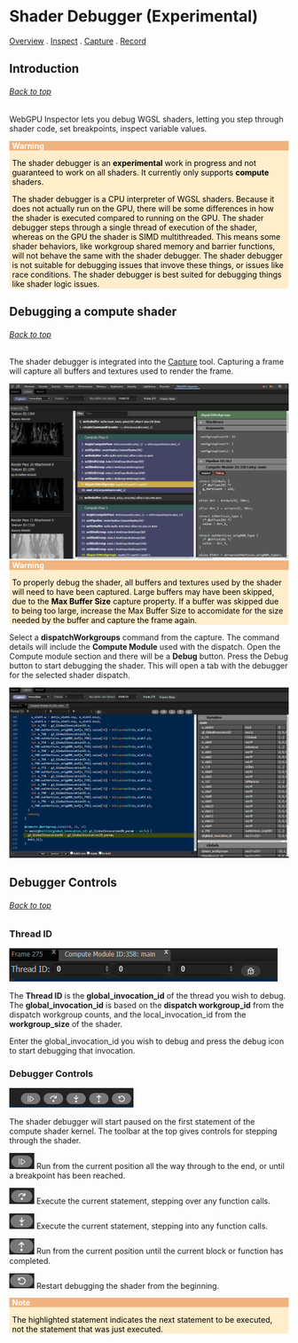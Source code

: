# Shader Debugger (Experimental)
[Overview](../README.md) . [Inspect](inspect.md) . [Capture](capture.md) . [Record](record.md)

## Introduction
###### [Back to top](#shader-debugger-experimental)

WebGPU Inspector lets you debug WGSL shaders, letting you step through shader code, set breakpoints, 
inspect variable values.

<div style="background-color: #ffedcc; color: #000; border-radius: 5px;">
<div style="background-color: #f0b37e; color: #fff; padding-left: 5px; padding-right: 5px;"><b>Warning</b></div>
<div style="padding-left: 5px; padding-right: 5px;">
<p>
The shader debugger is an <b>experimental</b> work in progress and not guaranteed to work on all shaders. It currently only supports <b>compute</b> shaders.
</p>
<p>
The shader debugger is a CPU interpreter of WGSL shaders. Because it does not actually run on the GPU, there will be some differences in how the shader is executed compared to running on the GPU. The shader debugger steps through a single thread of execution of the shader, whereas on the GPU the shader is SIMD multithreaded. This means some shader behaviors, like workgroup shared memory and barrier functions, will not behave the same with the shader debugger. The shader debugger is not suitable for debugging issues that invove these things, or issues like race conditions. The shader debugger is best suited for debugging things like shader logic issues.
</p>
</div>
</div>

## Debugging a compute shader
###### [Back to top](#shader-debugger-experimental)

The shader debugger is integrated into the [Capture](capture.md) tool. Capturing a frame will capture all buffers and textures used to render the frame.

<a href="images/shader_debugger_capture.png">
<img src="images/shader_debugger_capture.png" style="width:800px">
</a>

<div style="background-color: #ffedcc; color: #000; border-radius: 5px;">
<div style="background-color: #f0b37e; color: #fff; padding-left: 5px; padding-right: 5px;"><b>Warning</b></div>
<div style="padding-left: 5px; padding-right: 5px;">
<p>
To properly debug the shader, all buffers and textures used by the shader will need to have been captured. Large buffers may have been skipped, due to the <b>Max Buffer Size</b> capture property. If a buffer was skipped due to being too large, increase the Max Buffer Size to accomidate for the size needed by the buffer and capture the frame again.
</p>
</div>
</div>

Select a **dispatchWorkgroups** command from the capture. The command details will include the **Compute Module** used with the dispatch. Open the Compute module section and there will be a **Debug** button. Press the Debug button to start debugging the shader. This will open a tab with the debugger for the selected shader dispatch.

<a href="images/shader_debugger.png">
<img src="images/shader_debugger.png" style="width:800px">
</a>

## Debugger Controls
###### [Back to top](#shader-debugger-experimental)

### Thread ID

![Shader Debugger Thread ID](images/shader_debugger_thread_id.png)

The **Thread ID** is the **global_invocation_id** of the thread you wish to debug.
The **global_invocation_id** is based on the **dispatch workgroup_id** from the dispatch 
workgroup counts, and the local_invocation_id from the **workgroup_size** of the shader.

Enter the global_invocation_id you wish to debug and press the debug icon to start debugging
that invocation.

### Debugger Controls

![Shader Debugger Controls](images/shader_debugger_controls.png)

The shader debugger will start paused on the first statement of the compute shader kernel.
The toolbar at the top gives controls for stepping through the shader.

<img src="images/shader_debugger_controls_play_pause.png" style="width:45px"> Run from the current position all the way through to the end,
or until a breakpoint has been reached.

<img src="images/shader_debugger_controls_step_over.png" style="width:45px"> Execute the current statement, stepping over any function calls.

<img src="images/shader_debugger_controls_step_into.png" style="width:45px"> Execute the current statement, stepping into any function calls.

<img src="images/shader_debugger_controls_step_out.png" style="width:45px"> Run from the current position until the current block or function
has completed.

<img src="images/shader_debugger_controls_restart.png" style="width:45px"> Restart debugging the shader from the beginning.

<div style="background-color: #ffedcc; color: #000; border-radius: 5px;">
<div style="background-color: #f0b37e; color: #fff; padding-left: 5px; padding-right: 5px;"><b>Note</b></div>
<div style="padding-left: 5px; padding-right: 5px;">
<p>
The highlighted statement indicates the next statement to be executed, not the statement that was just executed.
</p>
</div>
</div>
